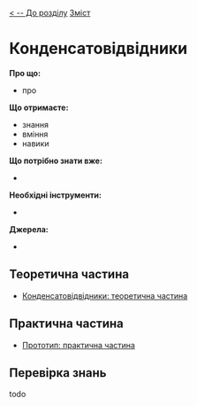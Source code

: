 [< -- До розділу](../README.md)         [Зміст](../../contents.md)

# Конденсатовідвідники

**Про що:**

- про 

**Що отримаєте:**

- знання 
- вміння 
- навики 

**Що потрібно знати вже:**

- 

**Необхідні інструменти:**

- 

**Джерела:** 

- 

## Теоретична частина

- [Конденсатовідвідники: теоретична частина](teor.md)

## Практична частина

- [Прототип: практична частина](lab.md)

## Перевірка знань

todo